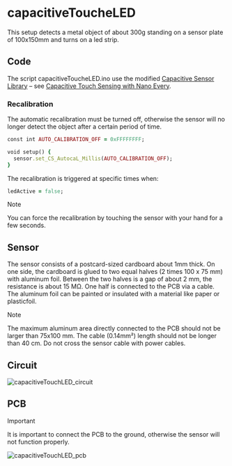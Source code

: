 # capacitiveToucheLED
This setup detects a metal object of about 300g standing on a sensor plate of 100x150mm and turns on a led strip.

## Code
The script capacitiveToucheLED.ino use the modified [Capacitive Sensor Library](https://playground.arduino.cc/Main/CapacitiveSensor/) – see [Capacitive Touch Sensing with Nano Every](https://forum.arduino.cc/t/capacitive-touch-sensing-with-nano-every/1086407).

### Recalibration

The automatic recalibration must be turned off, otherwise the sensor will no longer detect the object after a certain period of time.

```ruby
const int AUTO_CALIBRATION_OFF = 0xFFFFFFFF;

void setup() {
  sensor.set_CS_AutocaL_Millis(AUTO_CALIBRATION_OFF);
}
```
The recalibration is triggered at specific times when:
```ruby
ledActive = false;
```

> [!NOTE]
> You can force the recalibration by touching the sensor with your hand for a few seconds.

## Sensor

The sensor consists of a postcard-sized cardboard about 1mm thick. On one side, the cardboard is glued to two equal halves (2 times 100 x 75 mm) with aluminum foil. Between the two halves is a gap of about 2 mm, the resistance is about 15 MΩ. One half is connected to the PCB via a cable. The aluminum foil can be painted or insulated with a material like paper or plasticfoil.
> [!NOTE]
> The maximum aluminum area directly connected to the PCB should not be larger than 75x100 mm. The cable (0.14mm²) length should not be longer than 40 cm.
> Do not cross the sensor cable with power cables.

## Circuit
![capacitiveTouchLED_circuit](https://github.com/herdav/capacitiveToucheLED/assets/19168117/01bdddb2-63c9-47bb-b205-9b79c3f7e3a5)

## PCB

> [!IMPORTANT]  
> It is important to connect the PCB to the ground, otherwise the sensor will not function properly.

![capacitiveTouchLED_pcb](https://github.com/herdav/capacitiveToucheLED/assets/19168117/e1b22fc1-3aec-4b77-82ad-2a3997d2a5f4)

